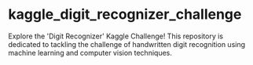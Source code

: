 # kaggle_digit_recognizer_challenge
Explore the 'Digit Recognizer' Kaggle Challenge! This repository is dedicated to tackling the challenge of handwritten digit recognition using machine learning and computer vision techniques.
